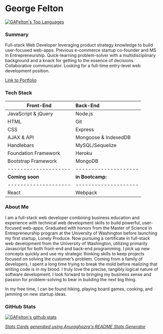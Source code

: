 # George Felton

[![GAFelton's Top Languages](https://github-readme-stats.vercel.app/api/top-langs/?username=GAFelton&layout=compact)](https://github.com/anuraghazra/github-readme-stats)

### Summary

Full-stack Web Developer leveraging product strategy knowledge to build user-focused web-apps. Previous e-commerce startup co-founder and MS in Entrepreneurship. Quick-learning problem-solver with a multidisciplinary background and a knack for getting to the essence of decisions. Collaborative communicator. Looking for a full-time entry-level web development position.

[Link to Portfolio](https://www.gfelton.com/)

### Tech Stack
| Front-End            | Back-End             |
| -------------------- | :------------------- |
| JavaScript & jQuery  | Node.js              |
| HTML                 | Git                  |
| CSS                  | Express              |
| AJAX & API           | Mongoose & IndexedDB |
| Handlebars           | MySQL/Sequelize      |
| Foundation Framework | Heroku               |
| Bootstrap Framework  | MongoDB              |
| -------------------- | -------------------- |
| **Coming soon**      | **in Bootcamp:**     |
| -------------------- | -------------------- |
| React                | Webpack              |

### About Me
I am a full-stack web developer combining business education and experience with technical web development skills to build powerful, user-focused web-apps. Graduated with honors from the Master of Science in Entrepreneurship program at the University of Washington before launching my first startup, Lonely Produce. Now pursuing a certificate in full-stack web development from the University of Washington, utilizing primarily Javascript for both front-end and back-end programming. I pick up new concepts quickly and use my strategic thinking skills to keep projects focused on solving the customer’s problem. Coming from a family of developers, I spent a long time trying to break the mold before realizing that writing code is in my blood. I truly love the precise, tangibly logical nature of software development. I look forward to bringing my business sense and passion for problem-solving to bear in building the next big thing.

In my free time, I can be found hiking, playing board games, cooking, and jamming on new startup ideas.

### GitHub Stats

[![GAFelton's github stats](https://github-readme-stats.vercel.app/api?username=GAFelton&count_private=true&show_icons=true&theme=gruvbox)](https://github.com/anuraghazra/github-readme-stats)

*[Stats Cards generated using Anuraghazra's README Stats Generator](https://github.com/anuraghazra/github-readme-stats)*
